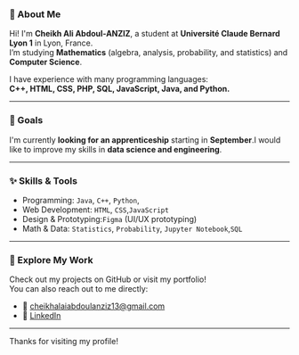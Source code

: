 
### 👋 About Me

Hi! I'm **Cheikh Ali Abdoul-ANZIZ**, a student at **Université Claude Bernard Lyon 1** in Lyon, France.  
I’m studying **Mathematics** (algebra, analysis, probability, and statistics) and **Computer Science**.

I have experience with many programming languages:  
**C++, HTML, CSS, PHP, SQL, JavaScript, Java, and Python.**

---

### 🚀 Goals

I'm currently **looking for an apprenticeship** starting in **September**.I would like to improve my skills in **data science and engineering**.

---
### ✨ Skills & Tools

- Programming: `Java`, `C++`, `Python`,   
- Web Development: `HTML`, `CSS`,`JavaScript`
- Design & Prototyping:`Figma` (UI/UX prototyping)  
- Math & Data: `Statistics`, `Probability`, `Jupyter Notebook`,`SQL`  

---

### 📁 Explore My Work

Check out my projects on GitHub or visit my portfolio!  
You can also reach out to me directly:

- 📧 cheikhalaiabdoulanziz13@gmail.com  
- 💼 [LinkedIn](https://www.linkedin.com/in/abdoul-anziz-cheikh-ali-559383238)

---

Thanks for visiting my profile!

